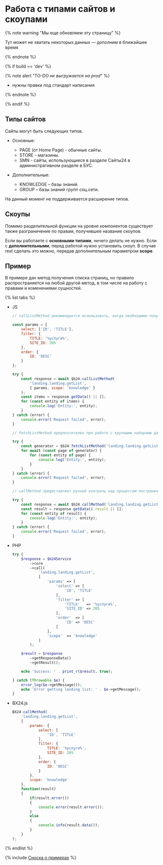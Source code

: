 # Работа с типами сайтов и скоупами

{% note warning "Мы еще обновляем эту страницу" %}

Тут может не хватать некоторых данных — дополним в ближайшее время

{% endnote %}

{% if build == 'dev' %}

{% note alert "TO-DO _не выгружается на prod_" %}

- нужны правки под стандарт написания

{% endnote %}

{% endif %}

## Типы сайтов

Сайты могут быть следующих типов.

- Основные:
  - PAGE (от Home Page) - обычные сайты.
  - STORE - магазины.
  - SMN - сайты, использующиеся в разделе Сайты24 в административном разделе в БУС.

- Дополнительные:
  - KNOWLEDGE – базы знаний.
  - GROUP – базы знаний групп соц.сети.

На данный момент не поддерживается расширение типов.

## Скоупы

Помимо разделительной функции на уровне компонентов существует также разграничение по правам, получившее название скоупов.

Если вы работаете с **основными типами**, ничего делать не нужно.
Если с **дополнительными**, перед работой нужно установить скоуп. В случае rest сделать это можно, передав дополнительным параметром **scope**.

## Пример

В примере дан метод получения списка страниц, но правило распространяется на любой другой метод, в том числе на работу с правами и изменениями сущностей.

{% list tabs %}

- JS


    ```js
    // callListMethod рекомендуется использовать, когда необходимо получить весь набор списочных данных и объём записей относительно невелик (до примерно 1000 элементов). Метод загружает все данные сразу, что может привести к высокой нагрузке на память при работе с большими объемами.
    
    const params = {
        select: ['ID', 'TITLE'],
        filter: {
            TITLE: '%услуги%',
            SITE_ID: 205
        },
        order: {
            ID: 'DESC'
        }
    };
    
    try {
        const response = await $b24.callListMethod(
            'landing.landing.getList',
            { params, scope: 'knowledge' }
        );
        const items = response.getData() || [];
        for (const entity of items) {
            console.log('Entity:', entity);
        }
    } catch (error) {
        console.error('Request failed', error);
    }
    
    // fetchListMethod предпочтителен при работе с крупными наборами данных. Метод реализует итеративную выборку с использованием генератора, что позволяет обрабатывать данные по частям и эффективно использовать память.
    
    try {
        const generator = $b24.fetchListMethod('landing.landing.getList', { params, scope: 'knowledge' }, 'ID');
        for await (const page of generator) {
            for (const entity of page) {
                console.log('Entity:', entity);
            }
        }
    } catch (error) {
        console.error('Request failed', error);
    }
    
    // callMethod предоставляет ручной контроль над процессом постраничного получения данных через параметр start. Подходит для сценариев, где требуется точное управление пакетами запросов. Однако при больших объемах данных может быть менее эффективным по сравнению с fetchListMethod.
    
    try {
        const response = await $b24.callMethod('landing.landing.getList', { params, scope: 'knowledge' }, 0);
        const result = response.getData().result || [];
        for (const entity of result) {
            console.log('Entity:', entity);
        }
    } catch (error) {
        console.error('Request failed', error);
    }
    ```

- PHP


    ```php
    try {
        $response = $b24Service
            ->core
            ->call(
                'landing.landing.getList',
                [
                    'params' => [
                        'select' => [
                            'ID', 'TITLE'
                        ],
                        'filter' => [
                            'TITLE'   => '%услуги%',
                            'SITE_ID' => 205
                        ],
                        'order'  => [
                            'ID' => 'DESC'
                        ]
                    ],
                    'scope'  => 'knowledge'
                ]
            );
    
        $result = $response
            ->getResponseData()
            ->getResult();
    
        echo 'Success: ' . print_r($result, true);
    
    } catch (Throwable $e) {
        error_log($e->getMessage());
        echo 'Error getting landing list: ' . $e->getMessage();
    }
    ```

- BX24.js

    ```js
    BX24.callMethod(
        'landing.landing.getList',
        {
            params: {
                select: [
                    'ID', 'TITLE'
                ],
                filter: {
                    TITLE: '%услуги%',
                    SITE_ID: 205
                },
                order: {
                    ID: 'DESC'
                }
            },
            scope: 'knowledge'
        },
        function(result)
        {
            if(result.error())
            {
                console.error(result.error());
            }
            else
            {
                console.info(result.data());
            }
        }
    );
    ```

{% endlist %}

{% include [Сноска о примерах](../../_includes/examples.md) %}
